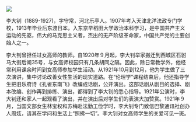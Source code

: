 ![](https://s2.loli.net/2022/08/12/eufQP5yIRv3AGkc.jpg)

李大钊（1889-1927)，字守常，河北乐亭人。1907年考入天津北洋法政专门学校，1913年毕业后东渡日本，入东京早稻田大学政治本科学习，是中国共产主义运动的先驱，伟大的马克思主义者，杰出的无产阶级革命家，中国共产党的主要创始人之一。

李大钊曾担任过女高师的教师。自1920年９月起，李大钊举家搬迁到西城区石驸马大街后闸35号，与女高师校园只有几条胡同之隔。因此，除日常教学外，他经常利用课余时间到女高师参加学生活动。从1921年10月到12月，他为学生做了三次演讲，集中讨论改善女性生活的现实道路。在“伦理学”课程结束后，他还指导学生把旧乐府诗《孔雀东南飞》改编成话剧，公开演出。这部话剧从剧目的选择、剧本改编、创作再到排练、演出，都得到了李大钊的悉心指导。1921年公演时，李大钊还和家人一起观看了演出，并在演出后对学生们的表演大加赞赏。1921年９月，当国文部女生林宝权和苏梅赴法勤工俭学时，李大钊专门致信巴黎通讯社创办人周炫，请其在学问和生活上“照拂一切”。李大钊对女高师学生的关爱可见一斑。